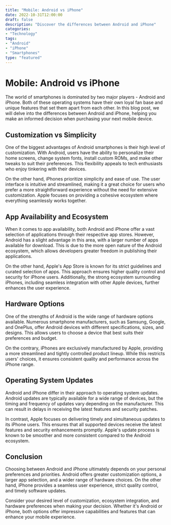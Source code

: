 ```yaml
---
title: "Mobile: Android vs iPhone"
date: 2022-10-31T12:00:00
draft: false
description: "Discover the differences between Android and iPhone"
categories:
- "Technology"
tags:
- "Android"
- "iPhone"
- "Smartphones"
type: "featured"
---
```


# Mobile: Android vs iPhone

The world of smartphones is dominated by two major players - Android and iPhone. Both of these operating systems have their own loyal fan base and unique features that set them apart from each other. In this blog post, we will delve into the differences between Android and iPhone, helping you make an informed decision when purchasing your next mobile device.

## Customization vs Simplicity

One of the biggest advantages of Android smartphones is their high level of customization. With Android, users have the ability to personalize their home screens, change system fonts, install custom ROMs, and make other tweaks to suit their preferences. This flexibility appeals to tech enthusiasts who enjoy tinkering with their devices.

On the other hand, iPhones prioritize simplicity and ease of use. The user interface is intuitive and streamlined, making it a great choice for users who prefer a more straightforward experience without the need for extensive customization. Apple focuses on providing a cohesive ecosystem where everything seamlessly works together.

## App Availability and Ecosystem

When it comes to app availability, both Android and iPhone offer a vast selection of applications through their respective app stores. However, Android has a slight advantage in this area, with a larger number of apps available for download. This is due to the more open nature of the Android ecosystem, which allows developers greater freedom in publishing their applications.

On the other hand, Apple's App Store is known for its strict guidelines and curated selection of apps. This approach ensures higher quality control and security for iPhone users. Additionally, the strong ecosystem surrounding iPhones, including seamless integration with other Apple devices, further enhances the user experience.

## Hardware Options

One of the strengths of Android is the wide range of hardware options available. Numerous smartphone manufacturers, such as Samsung, Google, and OnePlus, offer Android devices with different specifications, sizes, and designs. This allows users to choose a device that best suits their preferences and budget.

On the contrary, iPhones are exclusively manufactured by Apple, providing a more streamlined and tightly controlled product lineup. While this restricts users' choices, it ensures consistent quality and performance across the iPhone range.

## Operating System Updates

Android and iPhone differ in their approach to operating system updates. Android updates are typically available for a wide range of devices, but the timing and frequency of updates vary depending on the manufacturer. This can result in delays in receiving the latest features and security patches.

In contrast, Apple focuses on delivering timely and simultaneous updates to its iPhone users. This ensures that all supported devices receive the latest features and security enhancements promptly. Apple's update process is known to be smoother and more consistent compared to the Android ecosystem.

## Conclusion

Choosing between Android and iPhone ultimately depends on your personal preferences and priorities. Android offers greater customization options, a larger app selection, and a wider range of hardware choices. On the other hand, iPhone provides a seamless user experience, strict quality control, and timely software updates.

Consider your desired level of customization, ecosystem integration, and hardware preferences when making your decision. Whether it's Android or iPhone, both options offer impressive capabilities and features that can enhance your mobile experience.
